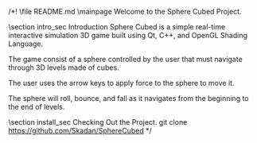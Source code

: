 /*! \file README.md
 \mainpage Welcome to the Sphere Cubed Project.
 
 \section intro_sec Introduction
 Sphere Cubed is a simple real-time interactive simulation 3D game built using Qt, C++, and OpenGL Shading Language.
 
 The game consist of a sphere controlled by the user that must navigate through 3D levels made of cubes.
 
 The user uses the arrow keys to apply force to the sphere to move it. 
 
 The sphere will roll, bounce, and fall as it navigates from the beginning to the end of levels. 

 \section install_sec Checking Out the Project.
 git clone https://github.com/Skadan/SphereCubed
*/